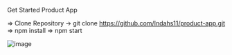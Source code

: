 Get Started Product App

=> Clone Repository -> git clone https://github.com/Indahs11/product-app.git
=> npm install
=> npm start

![image](https://user-images.githubusercontent.com/68583135/178091904-b38bae9d-4444-4c30-9f2d-db40078523e5.png)
